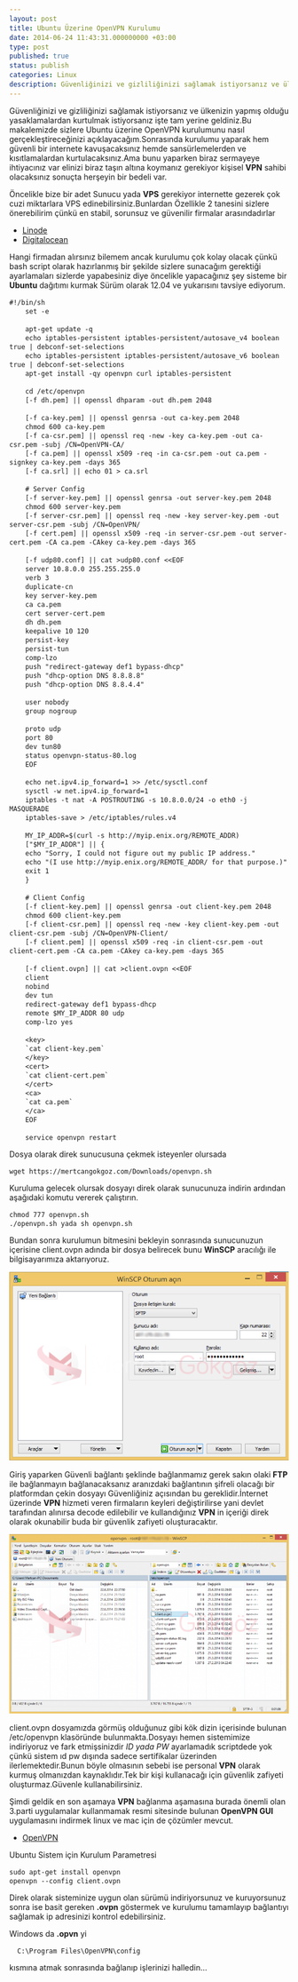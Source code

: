 ```yaml
---
layout: post
title: Ubuntu Üzerine OpenVPN Kurulumu
date: 2014-06-24 11:43:31.000000000 +03:00
type: post
published: true
status: publish
categories: Linux
description: Güvenliğinizi ve gizliliğinizi sağlamak istiyorsanız ve ülkenizin yapmış olduğu yasaklamalardan kurtulmak istiyorsanız işte tam yerine geldiniz.Bu
---
```


Güvenliğinizi ve gizliliğinizi sağlamak istiyorsanız ve ülkenizin yapmış olduğu yasaklamalardan kurtulmak istiyorsanız işte tam yerine geldiniz.Bu makalemizde sizlere Ubuntu üzerine OpenVPN kurulumunu nasıl gerçekleştireceğinizi açıklayacağım.Sonrasında kurulumu yaparak hem güvenli bir internete kavuşacaksınız hemde sansürlemelerden ve kısıtlamalardan kurtulacaksınız.Ama bunu yaparken biraz sermayeye ihtiyacınız var elinizi biraz taşın altına koymanız gerekiyor kişisel **VPN** sahibi olacaksınız sonuçta herşeyin bir bedeli var.

Öncelikle bize bir adet Sunucu yada **VPS** gerekiyor internette gezerek çok cuzi miktarlara VPS edinebilirsiniz.Bunlardan Özellikle 2 tanesini sizlere önerebilirim çünkü en stabil, sorunsuz ve güvenilir firmalar arasındadırlar

- [Linode](https://www.linode.com/)
- [Digitalocean](https://www.digitalocean.com/?refcode=909c94c7b9c2)

Hangi firmadan alırsınız bilemem ancak kurulumu çok kolay olacak çünkü bash script olarak hazırlanmış bir şekilde sizlere sunacağım gerektiği ayarlamaları sizlerde yapabesiniz diye öncelikle yapacağınız şey sisteme bir **Ubuntu** dağıtımı kurmak Sürüm olarak 12.04 ve yukarısını tavsiye ediyorum.

    #!/bin/sh
        set -e

        apt-get update -q
        echo iptables-persistent iptables-persistent/autosave_v4 boolean true | debconf-set-selections
        echo iptables-persistent iptables-persistent/autosave_v6 boolean true | debconf-set-selections
        apt-get install -qy openvpn curl iptables-persistent

        cd /etc/openvpn
        [-f dh.pem] || openssl dhparam -out dh.pem 2048

        [-f ca-key.pem] || openssl genrsa -out ca-key.pem 2048
        chmod 600 ca-key.pem
        [-f ca-csr.pem] || openssl req -new -key ca-key.pem -out ca-csr.pem -subj /CN=OpenVPN-CA/
        [-f ca.pem] || openssl x509 -req -in ca-csr.pem -out ca.pem -signkey ca-key.pem -days 365
        [-f ca.srl] || echo 01 > ca.srl

        # Server Config
        [-f server-key.pem] || openssl genrsa -out server-key.pem 2048
        chmod 600 server-key.pem
        [-f server-csr.pem] || openssl req -new -key server-key.pem -out server-csr.pem -subj /CN=OpenVPN/
        [-f cert.pem] || openssl x509 -req -in server-csr.pem -out server-cert.pem -CA ca.pem -CAkey ca-key.pem -days 365

        [-f udp80.conf] || cat >udp80.conf <<EOF
        server 10.8.0.0 255.255.255.0
        verb 3
        duplicate-cn
        key server-key.pem
        ca ca.pem
        cert server-cert.pem
        dh dh.pem
        keepalive 10 120
        persist-key
        persist-tun
        comp-lzo
        push "redirect-gateway def1 bypass-dhcp"
        push "dhcp-option DNS 8.8.8.8"
        push "dhcp-option DNS 8.8.4.4"

        user nobody
        group nogroup

        proto udp
        port 80
        dev tun80
        status openvpn-status-80.log
        EOF

        echo net.ipv4.ip_forward=1 >> /etc/sysctl.conf
        sysctl -w net.ipv4.ip_forward=1
        iptables -t nat -A POSTROUTING -s 10.8.0.0/24 -o eth0 -j MASQUERADE
        iptables-save > /etc/iptables/rules.v4

        MY_IP_ADDR=$(curl -s http://myip.enix.org/REMOTE_ADDR)
        ["$MY_IP_ADDR"] || {
        echo "Sorry, I could not figure out my public IP address."
        echo "(I use http://myip.enix.org/REMOTE_ADDR/ for that purpose.)"
        exit 1
        }

        # Client Config
        [-f client-key.pem] || openssl genrsa -out client-key.pem 2048
        chmod 600 client-key.pem
        [-f client-csr.pem] || openssl req -new -key client-key.pem -out client-csr.pem -subj /CN=OpenVPN-Client/
        [-f client.pem] || openssl x509 -req -in client-csr.pem -out client-cert.pem -CA ca.pem -CAkey ca-key.pem -days 365

        [-f client.ovpn] || cat >client.ovpn <<EOF
        client
        nobind
        dev tun
        redirect-gateway def1 bypass-dhcp
        remote $MY_IP_ADDR 80 udp
        comp-lzo yes

        <key>
        `cat client-key.pem`
        </key>
        <cert>
        `cat client-cert.pem`
        </cert>
        <ca>
        `cat ca.pem`
        </ca>
        EOF

        service openvpn restart

Dosya olarak direk sunucusuna çekmek isteyenler olursada

    wget https://mertcangokgoz.com/Downloads/openvpn.sh

Kuruluma gelecek olursak dosyayı direk olarak sunucunuza indirin ardından aşağıdaki komutu vererek çalıştırın.

    chmod 777 openvpn.sh
    ./openvpn.sh yada sh openvpn.sh

Bundan sonra kurulumun bitmesini bekleyin sonrasında sunucunuzun içerisine client.ovpn adında bir dosya belirecek bunu **WinSCP** aracılığı ile bilgisayarımıza aktarıyoruz.

![winscpdosyatransferi1](/assets/winscpdosyatransferi1.png)

Giriş yaparken Güvenli bağlantı şeklinde bağlanmamız gerek sakın olaki **FTP** ile bağlanmayın bağlanacaksanız aranızdaki bağlantının şifreli olacağı bir platformdan çekin dosyayı Güvenliğiniz açısından bu gereklidir.İnternet üzerinde **VPN** hizmeti veren firmaların keyleri değiştirilirse yani devlet tarafından alınırsa decode edilebilir ve kullandığınız **VPN** in içeriği direk olarak okunabilir buda bir güvenlik zafiyeti oluşturacaktır.

![winscpdosyatransferi2](/assets/winscpdosyatransferi2-e1403481175616-897x576.png)

client.ovpn dosyamızda görmüş olduğunuz gibi kök dizin içerisinde bulunan /etc/openvpn klasöründe bulunmakta.Dosyayı hemen sistemimize indiriyoruz ve fark etmişsinizdir _ID yada PW_ ayarlamadık scriptdede yok çünkü sistem ıd pw dışında sadece sertifikalar üzerinden ilerlemektedir.Bunun böyle olmasının sebebi ise personal **VPN** olarak kurmuş olmanızdan kaynaklıdır.Tek bir kişi kullanacağı için güvenlik zafiyeti oluşturmaz.Güvenle kullanabilirsiniz.

Şimdi geldik en son aşamaya **VPN** bağlanma aşamasına burada önemli olan 3.parti uygulamalar kullanmamak resmi sitesinde bulunan **OpenVPN GUI** uygulamasını indirmek linux ve mac için de çözümler mevcut.

- [OpenVPN](https://openvpn.net/index.php/open-source/downloads.html)

Ubuntu Sistem için Kurulum Parametresi

    sudo apt-get install openvpn
    openvpn --config client.ovpn

Direk olarak sisteminize uygun olan sürümü indiriyorsunuz ve kuruyorsunuz sonra ise basit gereken **.ovpn** göstermek ve kurulumu tamamlayıp bağlantıyı sağlamak ip adresinizi kontrol edebilirsiniz.

Windows da **.opvn** yi

      C:\Program Files\OpenVPN\config

kısmına atmak sonrasında bağlanıp işlerinizi halledin...
